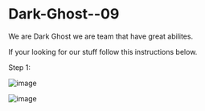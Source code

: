 # Dark-Ghost--09
We are Dark Ghost we are team that have great abilites.


If your looking for our stuff follow this instructions below.


Step 1:

![image](https://user-images.githubusercontent.com/78670245/115052568-17746680-9eac-11eb-8c37-76d46967589a.png)


![image](https://user-images.githubusercontent.com/78670245/115052957-8ea9fa80-9eac-11eb-8330-8b7d3bb0c982.png)
